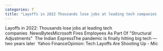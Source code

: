 ```yaml
---
categories: f
title: "Layoffs in 2022 Thousands lose jobs at leading tech companies  NewsBytes"
---
```

Layoffs in 2022: Thousands lose jobs at leading tech companies&nbsp;&nbsp;NewsBytesMicrosoft Fires Employees As Part Of "Structural Adjustments"&nbsp;&nbsp;The Indian ExpressThe pandemic is finally hitting big tech — two years later&nbsp;&nbsp;Yahoo FinanceOpinion: Tech Layoffs Are Shooting Up - Mic